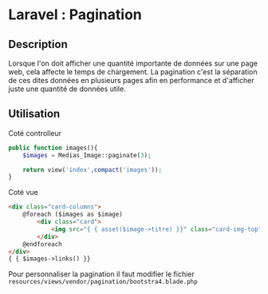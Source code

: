 # Laravel : Pagination

## Description

Lorsque l'on doit afficher une quantité importante de données sur une page web, cela affecte le temps de chargement. La pagination c'est la séparation de ces dites données en plusieurs pages afin en performance et d'afficher juste une quantité de données utile.

## Utilisation

Coté controlleur 

```php
public function images(){
    $images = Medias_Image::paginate(3);

    return view('index',compact('images'));
}
```

Coté vue

```html
<div class="card-columns">
    @foreach ($images as $image)
        <div class="card">
            <img src="{ { asset($image->titre) }}" class="card-img-top" alt="{ { asset($image->titre) }}">
        </div>
    @endforeach
</div>
{ { $images->links() }}
```

Pour personnaliser la pagination il faut modifier le fichier `resources/views/vendor/pagination/bootstra4.blade.php`
